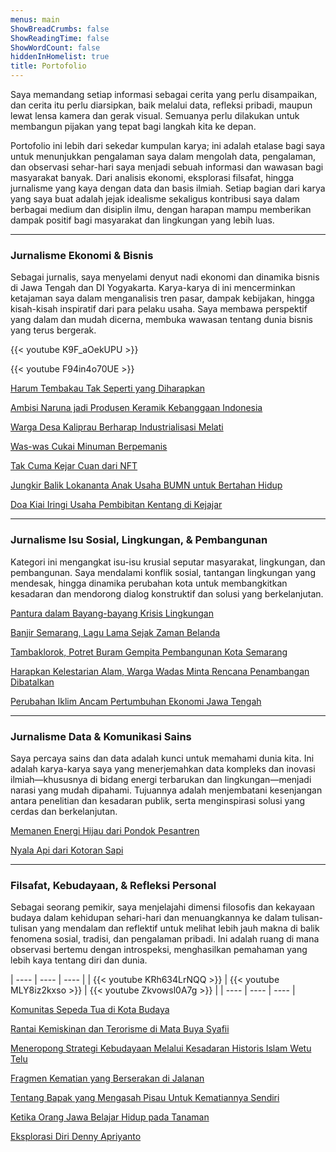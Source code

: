 ```yaml
---
menus: main
ShowBreadCrumbs: false
ShowReadingTime: false
ShowWordCount: false
hiddenInHomelist: true
title: Portofolio
---
```

Saya memandang setiap informasi sebagai cerita yang perlu disampaikan, dan cerita itu perlu diarsipkan, baik melalui data, refleksi pribadi, maupun lewat lensa kamera dan gerak visual. Semuanya perlu dilakukan untuk membangun pijakan yang tepat bagi langkah kita ke depan.

Portofolio ini lebih dari sekedar kumpulan karya; ini adalah etalase bagi saya untuk menunjukkan pengalaman saya dalam mengolah data, pengalaman, dan observasi sehar-hari saya menjadi sebuah informasi dan wawasan bagi masyarakat banyak. Dari analisis ekonomi, eksplorasi filsafat, hingga jurnalisme yang kaya dengan data dan basis ilmiah. Setiap bagian dari karya yang saya buat adalah jejak idealisme sekaligus kontribusi saya dalam berbagai medium dan disiplin ilmu, dengan harapan mampu memberikan dampak positif bagi masyarakat dan lingkungan yang lebih luas. 

---

### Jurnalisme Ekonomi & Bisnis

Sebagai jurnalis, saya menyelami denyut nadi ekonomi dan dinamika bisnis di Jawa Tengah dan DI Yogyakarta. Karya-karya di ini mencerminkan ketajaman saya dalam menganalisis tren pasar, dampak kebijakan, hingga kisah-kisah inspiratif dari para pelaku usaha. Saya membawa perspektif yang dalam dan mudah dicerna, membuka wawasan tentang dunia bisnis yang terus bergerak.

{{< youtube K9F_aOekUPU >}}

{{< youtube F94in4o70UE >}}

[Harum Tembakau Tak Seperti yang Diharapkan](https://semarang.bisnis.com/read/20200922/535/1295071/harum-tembakau-tak-seperti-yang-diharapkan)

[Ambisi Naruna jadi Produsen Keramik Kebanggaan Indonesia](https://semarang.bisnis.com/read/20210722/536/1420498/ambisi-naruna-jadi-produsen-keramik-kebanggaan-indonesia)

[Warga Desa Kaliprau Berharap Industrialisasi Melati](https://semarang.bisnis.com/read/20211116/535/1466065/warga-desa-kaliprau-berharap-industrialisasi-melati)

[Was-was Cukai Minuman Berpemanis](https://semarang.bisnis.com/read/20211220/535/1479826/industri-jateng-was-was-cukai-minuman-berpemanis)

[Tak Cuma Kejar Cuan dari NFT](https://ekonomi.bisnis.com/read/20220127/9/1494170/ekonomi-kreatif-tak-cuma-kejar-cuan-dari-nft)

[Jungkir Balik Lokananta Anak Usaha BUMN untuk Bertahan Hidup](https://kabar24.bisnis.com/read/20220713/15/1554638/jungkir-balik-lokananta-anak-usaha-bumn-untuk-bertahan-hidup)

[Doa Kiai Iringi Usaha Pembibitan Kentang di Kejajar](https://semarang.bisnis.com/read/20220923/535/1579904/doa-kiai-iringi-usaha-pembibitan-kentang-di-kejajar-wonosobo)

---

### Jurnalisme Isu Sosial, Lingkungan, & Pembangunan

Kategori ini mengangkat isu-isu krusial seputar masyarakat, lingkungan, dan pembangunan. Saya mendalami konflik sosial, tantangan lingkungan yang mendesak, hingga dinamika perubahan kota untuk membangkitkan kesadaran dan mendorong dialog konstruktif dan solusi yang berkelanjutan.

[Pantura dalam Bayang-bayang Krisis Lingkungan](https://semarang.bisnis.com/read/20210822/535/1432470/pantura-dalam-bayang-bayang-krisis-lingkungan)

[Banjir Semarang, Lagu Lama Sejak Zaman Belanda](https://semarang.bisnis.com/read/20211011/535/1452723/banjir-semarang-lagu-lama-sejak-zaman-belanda)

[Tambaklorok, Potret Buram Gempita Pembangunan Kota Semarang](https://semarang.bisnis.com/read/20211203/535/1471626/tambak-lorok-potret-buram-gempita-pembangunan-kota-semarang)

[Harapkan Kelestarian Alam, Warga Wadas Minta Rencana Penambangan Dibatalkan](https://semarang.bisnis.com/read/20220430/535/1528877/warga-wadas-harapkan-kelestarian-alam-minta-rencana-penambangan-dibatalkan)

[Perubahan Iklim Ancam Pertumbuhan Ekonomi Jawa Tengah](https://semarang.bisnis.com/read/20220607/535/1540911/perubahan-iklim-ancam-pertumbuhan-ekonomi-jawa-tengah)

---

### Jurnalisme Data & Komunikasi Sains

Saya percaya sains dan data adalah kunci untuk memahami dunia kita. Ini adalah karya-karya saya yang menerjemahkan data kompleks dan inovasi ilmiah—khususnya di bidang energi terbarukan dan lingkungan—menjadi narasi yang mudah dipahami. Tujuannya adalah menjembatani kesenjangan antara penelitian dan kesadaran publik, serta menginspirasi solusi yang cerdas dan berkelanjutan.

[Memanen Energi Hijau dari Pondok Pesantren](https://semarang.bisnis.com/read/20220122/535/1491526/bauran-ebt-jateng-memanen-energi-hijau-dari-pondok-pesantren)

[Nyala Api dari Kotoran Sapi](https://semarang.bisnis.com/read/20221227/536/1612609/nyala-api-dari-kotoran-sapi-cerita-desa-mandiri-energi-manfaatkan-biogas)

---

### Filsafat, Kebudayaan, & Refleksi Personal

Sebagai seorang pemikir, saya menjelajahi dimensi filosofis dan kekayaan budaya dalam kehidupan sehari-hari dan menuangkannya ke dalam tulisan-tulisan yang mendalam dan reflektif untuk melihat lebih jauh makna di balik fenomena sosial, tradisi, dan pengalaman pribadi. Ini adalah ruang di mana observasi bertemu dengan introspeksi, menghasilkan pemahaman yang lebih kaya tentang diri dan dunia.

| ---- | ---- | ---- |
| {{< youtube KRh634LrNQQ >}} | {{< youtube MLY8iz2kxso >}} | {{< youtube Zkvowsl0A7g >}} |
| ---- | ---- | ---- |

[Komunitas Sepeda Tua di Kota Budaya](https://www.balairungpress.com/2014/01/komunitas-sepeda-tua-di-kota-budaya/)

[Rantai Kemiskinan dan Terorisme di Mata Buya Syafii](https://www.balairungpress.com/2016/08/rantai-kemiskinan-dan-terorisme-di-mata-buya-syafii/)

[Meneropong Strategi Kebudayaan Melalui Kesadaran Historis Islam Wetu Telu](https://jurnal.ugm.ac.id/wisdom/article/view/12785)

[Fragmen Kematian yang Berserakan di Jalanan](https://www.academia.edu/35454305/Fragmen_Kematian_yang_Berserakan_di_Jalanan)

[Tentang Bapak yang Mengasah Pisau Untuk Kematiannya Sendiri](https://www.academia.edu/35454266/Tentang_Bapak_yang_Mengasah_Pisau_Untuk_Kematiannya_Sendiri)

[Ketika Orang Jawa Belajar Hidup pada Tanaman](https://www.academia.edu/35454331/Ketika_Orang_Jawa_Belajar_Hidup_pada_Tanaman)

[Eksplorasi Diri Denny Apriyanto](https://semarang.bisnis.com/read/20220606/535/1540285/pameran-seni-lukis-eksplorasi-diri-dari-denny-apriyanto)


